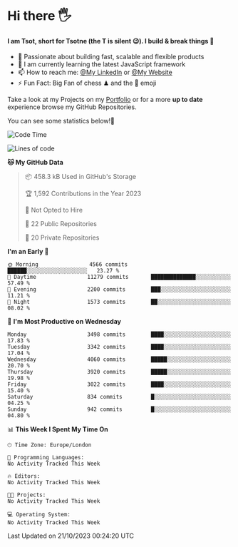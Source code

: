 # Hi there :raised_hand_with_fingers_splayed:
#### I am Tsot, short for Tsotne (the T is silent :wink:). I build & break things :space_invader:
- :telescope: Passionate about building fast, scalable and flexible products
- :seedling: I am currently learning the latest JavaScript framework 
- :mailbox: How to reach me: [@My LinkedIn](https://www.linkedin.com/in/tsotne-gvadzabia/) or [@My Website](https://tsotne.co.uk/contact)
- :zap: Fun Fact: Big Fan of chess ♟ and the 👾 emoji

Take a look at my Projects on my [Portfolio](https://tsotne.co.uk/) or for a more **up to date** experience browse my GitHub Repositories.

You can see some statistics below!:space_invader:
<!--START_SECTION:waka-->
![Code Time](http://img.shields.io/badge/Code%20Time-761%20hrs%202%20mins-blue)

![Lines of code](https://img.shields.io/badge/From%20Hello%20World%20I%27ve%20Written-8.0%20million%20lines%20of%20code-blue)

**🐱 My GitHub Data** 

> 📦 458.3 kB Used in GitHub's Storage 
 > 
> 🏆 1,592 Contributions in the Year 2023
 > 
> 🚫 Not Opted to Hire
 > 
> 📜 22 Public Repositories 
 > 
> 🔑 20 Private Repositories 
 > 
**I'm an Early 🐤** 

```text
🌞 Morning                4566 commits        ██████░░░░░░░░░░░░░░░░░░░   23.27 % 
🌆 Daytime                11279 commits       ██████████████░░░░░░░░░░░   57.49 % 
🌃 Evening                2200 commits        ███░░░░░░░░░░░░░░░░░░░░░░   11.21 % 
🌙 Night                  1573 commits        ██░░░░░░░░░░░░░░░░░░░░░░░   08.02 % 
```
📅 **I'm Most Productive on Wednesday** 

```text
Monday                   3498 commits        ████░░░░░░░░░░░░░░░░░░░░░   17.83 % 
Tuesday                  3342 commits        ████░░░░░░░░░░░░░░░░░░░░░   17.04 % 
Wednesday                4060 commits        █████░░░░░░░░░░░░░░░░░░░░   20.70 % 
Thursday                 3920 commits        █████░░░░░░░░░░░░░░░░░░░░   19.98 % 
Friday                   3022 commits        ████░░░░░░░░░░░░░░░░░░░░░   15.40 % 
Saturday                 834 commits         █░░░░░░░░░░░░░░░░░░░░░░░░   04.25 % 
Sunday                   942 commits         █░░░░░░░░░░░░░░░░░░░░░░░░   04.80 % 
```


📊 **This Week I Spent My Time On** 

```text
🕑︎ Time Zone: Europe/London

💬 Programming Languages: 
No Activity Tracked This Week

🔥 Editors: 
No Activity Tracked This Week

🐱‍💻 Projects: 
No Activity Tracked This Week

💻 Operating System: 
No Activity Tracked This Week
```


 Last Updated on 21/10/2023 00:24:20 UTC
<!--END_SECTION:waka-->

